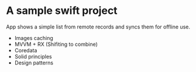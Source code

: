 # A sample swift project 
App shows a simple list from remote records and syncs them for offline use. 

- Images caching
- MVVM + RX (Shifiting to combine)
- Coredata
- Solid principles
- Design patterns  
